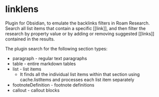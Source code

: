# linklens
Plugin for Obsidian, to emulate the backlinks filters in Roam Research. Search all list items that contain a specific [[link]], and then filter the research by property value or by adding or removing suggested [[links]] contained in the results.

The plugin search for the following section types:
- paragraph - regular text paragraphs
- table - entire markdown tables
- list - list items
  - It finds all the individual list items within that section using cache.listItems and processes each list item separately
- footnoteDefinition - footnote definitions
- callout - callout blocks
